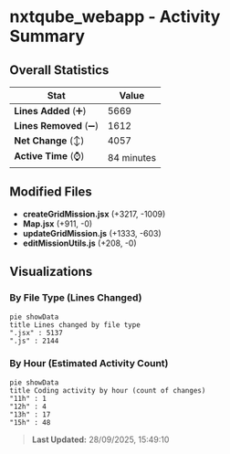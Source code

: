 # nxtqube_webapp - Activity Summary 

## Overall Statistics

| Stat                   | Value                                                             |
| ---------------------- | ----------------------------------------------------------------- |
| **Lines Added** (➕)   | 5669                                          |
| **Lines Removed** (➖) | 1612                                        |
| **Net Change** (↕)    | 4057                |
| **Active Time** (⌚)   | 84 minutes |


## Modified Files
- **createGridMission.jsx** (+3217, -1009)
- **Map.jsx** (+911, -0)
- **updateGridMission.js** (+1333, -603)
- **editMissionUtils.js** (+208, -0)

## Visualizations

### By File Type (Lines Changed)

```mermaid
pie showData
title Lines changed by file type
".jsx" : 5137
".js" : 2144
```

### By Hour (Estimated Activity Count)

```mermaid
pie showData
title Coding activity by hour (count of changes)
"11h" : 1
"12h" : 4
"13h" : 17
"15h" : 48
```


> **Last Updated:** 28/09/2025, 15:49:10